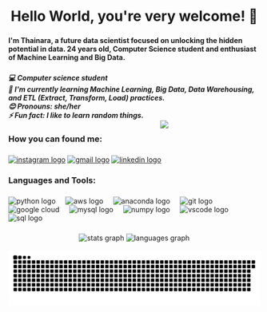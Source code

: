 
<h1 align="center">Hello World, you're very welcome! 👋</h1>

###

<h4 align="left">I'm Thainara, a future data scientist focused on unlocking the hidden potential in data. 24 years old, Computer Science student and enthusiast of Machine Learning and Big Data.</h4>

### 
<h5 align="left">💻 Computer science student<br>🌱 I'm currently learning Machine Learning, Big Data, Data Warehousing, and ETL (Extract, Transform, Load) practices.<br>😊 Pronouns: she/her<br>⚡ Fun fact: I like to learn random things.
<img style="margin-top: 20px;" align="right" width="200px" src="https://media1.tenor.com/m/SWg8Pi3TLSkAAAAC/pixel-art-computer.gif"></h5>


###


<h3 align="left">How you can found me:</h3>
  
###

<div align="left"> 
 <a href="https://www.instagram.com/thaidsm/" target="_blank"><img src="https://img.shields.io/static/v1?message=Instagram&logo=instagram&label=&color=E4405F&logoColor=white&labelColor=&style=for-the-badge" height="35" alt="instagram logo" target="blank"></a>
 <a href="thaidsm54@gmail.com" target="_blank"><img src="https://img.shields.io/static/v1?message=Gmail&logo=gmail&label=&color=D14836&logoColor=white&labelColor=&style=for-the-badge" height="35" alt="gmail logo" target="blank"></a>
 <a href="https://www.linkedin.com/in/thaidsm" target="_blank"><img src="https://img.shields.io/static/v1?message=LinkedIn&logo=linkedin&label=&color=0077B5&logoColor=white&labelColor=&style=for-the-badge" height="35" alt="linkedin logo" target="blank"></a>
</div>

###

<h3 align="left">Languages and Tools:</h3>

###

<div align="left">
  <img src="https://cdn.jsdelivr.net/gh/devicons/devicon/icons/python/python-original.svg" height="30" alt="python logo"/>
  <img width="12" />
  <img src="https://cdn.jsdelivr.net/gh/devicons/devicon@latest/icons/amazonwebservices/amazonwebservices-original-wordmark.svg" height="30" alt="aws logo"/>
  <img width="12"/>
  <img src="https://cdn.jsdelivr.net/gh/devicons/devicon@latest/icons/anaconda/anaconda-original.svg" height="30" alt="anaconda logo"/>
  <img width="12"/>
  <img src="https://cdn.jsdelivr.net/gh/devicons/devicon@latest/icons/git/git-original.svg" height="30" alt="git logo"/>
  <img width="12"/>
  <img src="https://cdn.jsdelivr.net/gh/devicons/devicon@latest/icons/googlecloud/googlecloud-original.svg" height="30" alt="google cloud"/>
  <img width="12"/>
  <img src="https://cdn.jsdelivr.net/gh/devicons/devicon@latest/icons/mysql/mysql-original.svg" height="30" alt="mysql logo"/>
  <img width="12"/>
  <img src="https://cdn.jsdelivr.net/gh/devicons/devicon@latest/icons/numpy/numpy-original.svg" height="30" alt="numpy logo"/>
  <img width="12"/>
  <img src="https://cdn.jsdelivr.net/gh/devicons/devicon@latest/icons/vscode/vscode-original.svg" height="30" alt="vscode logo"/>
  <img width="12"/>
  <img src="https://cdn.jsdelivr.net/gh/devicons/devicon@latest/icons/azuresqldatabase/azuresqldatabase-original.svg" height="30" alt="sql logo"/>
  <img width="12"/>
</div>

###


<div align="center">
  <img src="https://github-readme-stats.vercel.app/api?username=thaidsm&hide_title=false&hide_rank=false&show_icons=true&include_all_commits=true&count_private=true&disable_animations=false&theme=dracula&locale=en&hide_border=false" height="150" alt="stats graph"/>
  <img src="https://github-readme-stats.vercel.app/api/top-langs?username=thaidsm&locale=en&hide_title=false&layout=compact&card_width=320&langs_count=5&theme=dracula&hide_border=false" height="150" alt="languages graph"/>
</div>

<br clear="both">

<img src="https://github.com/thaidsm/thaidsm/blob/main/cobrinha.svg" alt="Snake animation" />


###
